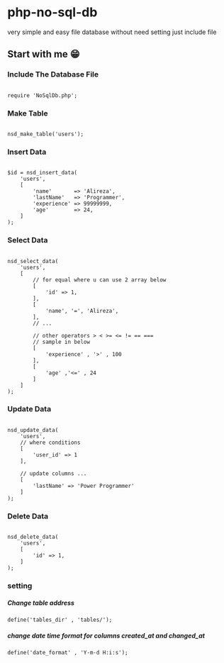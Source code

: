 # php-no-sql-db
very simple and easy file database without need setting just include file


## Start with me 😁

### Include The Database File
```

require 'NoSqlDb.php';

```

### Make Table

```

nsd_make_table('users');

```
### Insert Data

```

$id = nsd_insert_data(
    'users',
    [
        'name'       => 'Alireza',
        'lastName'   => 'Programmer',
        'experience' => 99999999,
        'age'        => 24,
    ]
);

```

### Select Data

```

nsd_select_data(
    'users',
    [
        // for equal where u can use 2 array below
        [
            'id' => 1,
        ],
        [
            'name', '=', 'Alireza',
        ],
        // ...
        
        // other operators > < >= <= != == === 
        // sample in below
        [
            'experience' , '>' , 100
        ],
        [
            'age' ,'<=' , 24
        ]
    ]
);

```

### Update Data

```

nsd_update_data(
    'users',
    // where conditions 
    [
        'user_id' => 1
    ],
    
    // update columns ...
    [
        'lastName' => 'Power Programmer'
    ]
);

```

### Delete Data

```

nsd_delete_data(
    'users',
    [
        'id' => 1,
    ]
);

```

### setting

##### Change table address
```
define('tables_dir' , 'tables/');
```
##### change date time format for columns created_at and changed_at
```
define('date_format' , 'Y-m-d H:i:s');
```
